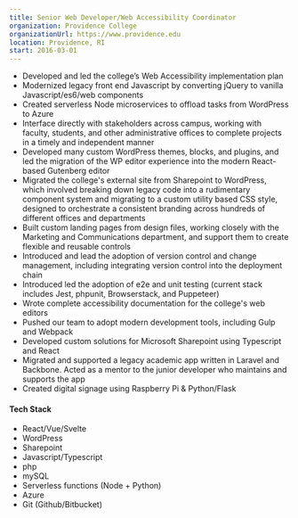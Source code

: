 ```yaml
---
title: Senior Web Developer/Web Accessibility Coordinator
organization: Providence College
organizationUrl: https://www.providence.edu
location: Providence, RI
start: 2016-03-01
---
```


-   Developed and led the college’s Web Accessibility implementation plan
-   Modernized legacy front end Javascript by converting jQuery to vanilla Javascript/es6/web components
-   Created serverless Node microservices to offload tasks from WordPress to Azure
-   Interface directly with stakeholders across campus, working with faculty, students, and other administrative offices to complete projects in a timely and independent manner
-   Developed many custom WordPress themes, blocks, and plugins, and led the migration of the WP editor experience into the modern React-based Gutenberg editor
-   Migrated the college's external site from Sharepoint to WordPress, which involved breaking down legacy code into a rudimentary component system and migrating to a custom utility based CSS style, designed to orchestrate a consistent branding across hundreds of different offices and departments
-   Built custom landing pages from design files, working closely with the Marketing and Communications department, and support them to create flexible and reusable controls
-   Introduced and lead the adoption of version control and change management, including integrating version control into the deployment chain
-   Introduced led the adoption of e2e and unit testing (current stack includes Jest, phpunit, Browserstack, and Puppeteer)
-   Wrote complete accessibility documentation for the college's web editors
-   Pushed our team to adopt modern development tools, including Gulp and Webpack
-   Developed custom solutions for Microsoft Sharepoint using Typescript and React
-   Migrated and supported a legacy academic app written in Laravel and Backbone. Acted as a mentor to the junior developer who maintains and supports the app
-   Created digital signage using Raspberry Pi & Python/Flask

#### Tech Stack

-   React/Vue/Svelte
-   WordPress
-   Sharepoint
-   Javascript/Typescript
-   php
-   mySQL
-   Serverless functions (Node + Python)
-   Azure
-   Git (Github/Bitbucket)
